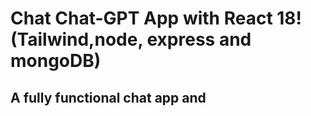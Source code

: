 # Chat Chat-GPT App with React 18! (Tailwind,node, express and mongoDB)

## A fully functional chat app  and 